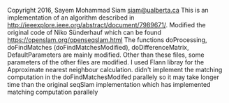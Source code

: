 
 Copyright 2016, Sayem Mohammad Siam
 siam@ualberta.ca
 This is an implementation of an algorithm described in http://ieeexplore.ieee.org/abstract/document/7989671/. 
 Modified the original code of  Niko Sünderhauf which can be found https://openslam.org/openseqslam.html
 The functions doProcessing, doFindMatches (doFindMatchesModified), doDifferenceMatrix, DefaultParameters are mainly modified.
 Other than these files, some parameters of the other files are modified.
 I used Flann libray for the Approximate nearest neighbour calculation.
 didn't implement the matching computation in the doFindMatchesModifed parallely so it may take longer time than the original
 seqSlam implementation which has implemented matching computation parallely

